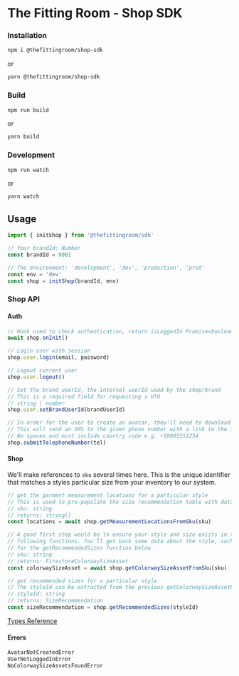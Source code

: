 # The Fitting Room - Shop SDK

### Installation

```bash
npm i @thefittingroom/shop-sdk
```

or

```bash
yarn @thefittingroom/shop-sdk
```

### Build

```bash
npm run build
```

or

```bash
yarn build
```

### Development

```bash
npm run watch
```

or

```bash
yarn watch
```

## Usage

```typescript
import { initShop } from '@thefittingroom/sdk'

// Your brandId: Number
const brandId = 9001

// The environment: 'development', 'dev', 'production', 'prod'
const env = 'dev'
const shop = initShop(brandId, env)
```

### Shop API

#### Auth

```typescript
// Hook used to check authentication, return isLoggedIn Promise<boolean>
await shop.onInit()

// Login user with session
shop.user.login(email, password)

// Logout current user
shop.user.logout()

// Set the brand userId, the internal userId used by the shop/brand
// This is a required field for requesting a VTO
// string | number
shop.user.setBrandUserId(brandUserId)

// In order for the user to create an avatar, they'll need to download the mobile application.
// This will send an SMS to the given phone number with a link to the iOS app
// No spaces and must include country code e.g. +18005551234
shop.submitTelephoneNumber(tel)
```

#### Shop

We'll make references to `sku` several times here. This is the unique identifier that matches a styles particular size
from your inventory to our system.

```typescript
// get the garment measurement locations for a particular style
// This is used to pre-populate the size recommendation table with data before the user is logged into The Fitting Room
// sku: string
// returns: string[]
const locations = await shop.getMeasurementLocationsFromSku(sku)

// A good first step would be to ensure your style and size exists in the fitting room system before executing any of the
// following functions. You'll get back some data about the style, such as the ID of the style, which you can use
// for the getRecommendedSizes function below.
// sku: string
// returns: FirestoreColorwaySizeAsset
const colorwaySizeAsset = await shop.getColorwaySizeAssetFromSku(sku)

// get recommended sizes for a particular style
// The styleId can be extracted from the previous getColorwaySizeAssetFromSku function call.
// styleId: string
// returns: SizeRecommendation
const sizeRecommendation = shop.getRecommendedSizes(styleId)
```

[Types Reference](https://github.com/TheFittingRoom/shop-sdk/blob/main/src/types/index.ts)

#### Errors

```typescript
AvatarNotCreatedError
UserNotLoggedInError
NoColorwaySizeAssetsFoundError
```
